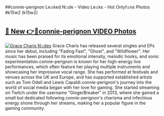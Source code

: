 ##connie-perignon Le𝚊ked N𝚞de - Video Le𝚊ks - Hot Onlyf𝚊ns Photos #k15w2 (k15w2)

# <h2><a href="https://mediaupload.pro?title=connie-perignon&ref=9FEB">🔗 New 👉🔴connie-perignon VIDEO Photos</a></h2>

[![Grace Charis N𝚞des](https://i.imgur.com/rIISA9y.gif)](https://mediaupload.pro?title=connie-perignon&ref=9FEB)
Grace Charis has released several singles and EPs since her debut, including "Fading Fast", "Ghost", and "Wildflower". Her music has been praised for its emotional intensity, melodic hooks, and sonic experimentation.connie-perignon is known for her high-energy live performances, which often feature her playing multiple instruments and showcasing her impressive vocal range. She has performed at festivals and venues across the UK and Europe, and has supported established artists such as Tom Odell and Lewis Capaldi.connie-perignon's journey into the world of social media began with her love for gaming. She started streaming on Twitch under the username "GingerBreaker" in 2013, where she gained a small but dedicated following.connie-perignon's charisma and infectious energy shone through her streams, making her a popular figure in the gaming community.